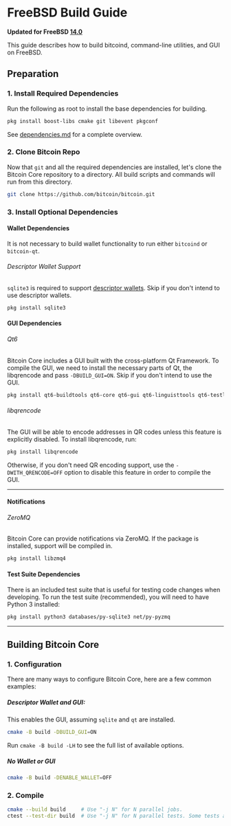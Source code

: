 # FreeBSD Build Guide

**Updated for FreeBSD [14.0](https://www.freebsd.org/releases/14.0R/announce/)**

This guide describes how to build bitcoind, command-line utilities, and GUI on FreeBSD.

## Preparation

### 1. Install Required Dependencies
Run the following as root to install the base dependencies for building.

```bash
pkg install boost-libs cmake git libevent pkgconf
```

See [dependencies.md](dependencies.md) for a complete overview.

### 2. Clone Bitcoin Repo
Now that `git` and all the required dependencies are installed, let's clone the Bitcoin Core repository to a directory. All build scripts and commands will run from this directory.
```bash
git clone https://github.com/bitcoin/bitcoin.git
```

### 3. Install Optional Dependencies

#### Wallet Dependencies
It is not necessary to build wallet functionality to run either `bitcoind` or `bitcoin-qt`.

###### Descriptor Wallet Support

`sqlite3` is required to support [descriptor wallets](descriptors.md).
Skip if you don't intend to use descriptor wallets.
```bash
pkg install sqlite3
```

#### GUI Dependencies
###### Qt6

Bitcoin Core includes a GUI built with the cross-platform Qt Framework. To compile the GUI, we need to install
the necessary parts of Qt, the libqrencode and pass `-DBUILD_GUI=ON`. Skip if you don't intend to use the GUI.

```bash
pkg install qt6-buildtools qt6-core qt6-gui qt6-linguisttools qt6-testlib qt6-widgets
```

###### libqrencode

The GUI will be able to encode addresses in QR codes unless this feature is explicitly disabled. To install libqrencode, run:

```bash
pkg install libqrencode
```

Otherwise, if you don't need QR encoding support, use the `-DWITH_QRENCODE=OFF` option to disable this feature in order to compile the GUI.

---

#### Notifications
###### ZeroMQ

Bitcoin Core can provide notifications via ZeroMQ. If the package is installed, support will be compiled in.
```bash
pkg install libzmq4
```

#### Test Suite Dependencies
There is an included test suite that is useful for testing code changes when developing.
To run the test suite (recommended), you will need to have Python 3 installed:

```bash
pkg install python3 databases/py-sqlite3 net/py-pyzmq
```
---

## Building Bitcoin Core

### 1. Configuration

There are many ways to configure Bitcoin Core, here are a few common examples:

##### Descriptor Wallet and GUI:
This enables the GUI, assuming `sqlite` and `qt` are installed.
```bash
cmake -B build -DBUILD_GUI=ON
```

Run `cmake -B build -LH` to see the full list of available options.

##### No Wallet or GUI
```bash
cmake -B build -DENABLE_WALLET=OFF
```

### 2. Compile

```bash
cmake --build build     # Use "-j N" for N parallel jobs.
ctest --test-dir build  # Use "-j N" for N parallel tests. Some tests are disabled if Python 3 is not available.
```
